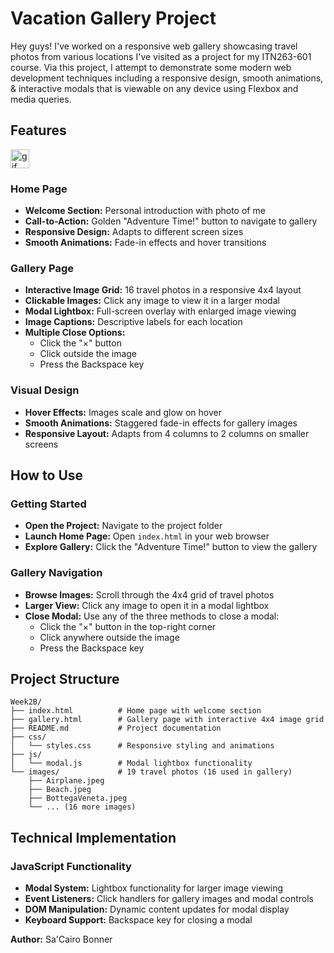 
# Vacation Gallery Project

Hey guys! I've worked on a responsive web gallery showcasing travel photos from various locations I've visited as a project for my ITN263-601 course. Via this project, I attempt to demonstrate some modern web development techniques including a responsive design, smooth animations, & interactive modals that is viewable on any device using Flexbox and media queries.

## Features

<img align="center" alt="gif" width="30px" style="padding-righ:10px;" src="![demo](https://github.com/user-attachments/assets/a1888d92-7c28-4ab3-8196-4237d0bdab66)" />

### Home Page

- **Welcome Section:** Personal introduction with photo of me
- **Call-to-Action:** Golden "Adventure Time!" button to navigate to gallery
- **Responsive Design:** Adapts to different screen sizes
- **Smooth Animations:** Fade-in effects and hover transitions

### Gallery Page

- **Interactive Image Grid:** 16 travel photos in a responsive 4x4 layout
- **Clickable Images:** Click any image to view it in a larger modal
- **Modal Lightbox:** Full-screen overlay with enlarged image viewing
- **Image Captions:** Descriptive labels for each location
- **Multiple Close Options:**
  - Click the "×" button
  - Click outside the image
  - Press the Backspace key

### Visual Design

- **Hover Effects:** Images scale and glow on hover
- **Smooth Animations:** Staggered fade-in effects for gallery images
- **Responsive Layout:** Adapts from 4 columns to 2 columns on smaller screens

## How to Use

### Getting Started

- **Open the Project:** Navigate to the project folder
- **Launch Home Page:** Open `index.html` in your web browser
- **Explore Gallery:** Click the "Adventure Time!" button to view the gallery

### Gallery Navigation

- **Browse Images:** Scroll through the 4x4 grid of travel photos
- **Larger View:** Click any image to open it in a modal lightbox
- **Close Modal:** Use any of the three methods to close a modal:
  - Click the "×" button in the top-right corner
  - Click anywhere outside the image
  - Press the Backspace key

## Project Structure

```text
Week2B/
├── index.html          # Home page with welcome section
├── gallery.html        # Gallery page with interactive 4x4 image grid
├── README.md           # Project documentation
├── css/
│   └── styles.css      # Responsive styling and animations
├── js/
│   └── modal.js        # Modal lightbox functionality
└── images/             # 19 travel photos (16 used in gallery)
    ├── Airplane.jpeg
    ├── Beach.jpeg
    ├── BottegaVeneta.jpeg
    └── ... (16 more images)
```

## Technical Implementation

### JavaScript Functionality

- **Modal System:** Lightbox functionality for larger image viewing
- **Event Listeners:** Click handlers for gallery images and modal controls
- **DOM Manipulation:** Dynamic content updates for modal display
- **Keyboard Support:** Backspace key for closing a modal

**Author:** Sa'Cairo Bonner
